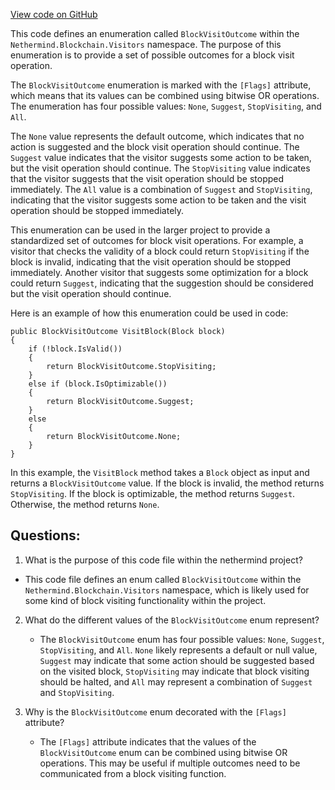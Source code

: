 [View code on GitHub](https://github.com/nethermindeth/nethermind/Nethermind.Blockchain/Visitors/BlockVisitOutcome.cs)

This code defines an enumeration called `BlockVisitOutcome` within the `Nethermind.Blockchain.Visitors` namespace. The purpose of this enumeration is to provide a set of possible outcomes for a block visit operation. 

The `BlockVisitOutcome` enumeration is marked with the `[Flags]` attribute, which means that its values can be combined using bitwise OR operations. The enumeration has four possible values: `None`, `Suggest`, `StopVisiting`, and `All`. 

The `None` value represents the default outcome, which indicates that no action is suggested and the block visit operation should continue. The `Suggest` value indicates that the visitor suggests some action to be taken, but the visit operation should continue. The `StopVisiting` value indicates that the visitor suggests that the visit operation should be stopped immediately. The `All` value is a combination of `Suggest` and `StopVisiting`, indicating that the visitor suggests some action to be taken and the visit operation should be stopped immediately.

This enumeration can be used in the larger project to provide a standardized set of outcomes for block visit operations. For example, a visitor that checks the validity of a block could return `StopVisiting` if the block is invalid, indicating that the visit operation should be stopped immediately. Another visitor that suggests some optimization for a block could return `Suggest`, indicating that the suggestion should be considered but the visit operation should continue.

Here is an example of how this enumeration could be used in code:

```
public BlockVisitOutcome VisitBlock(Block block)
{
    if (!block.IsValid())
    {
        return BlockVisitOutcome.StopVisiting;
    }
    else if (block.IsOptimizable())
    {
        return BlockVisitOutcome.Suggest;
    }
    else
    {
        return BlockVisitOutcome.None;
    }
}
```

In this example, the `VisitBlock` method takes a `Block` object as input and returns a `BlockVisitOutcome` value. If the block is invalid, the method returns `StopVisiting`. If the block is optimizable, the method returns `Suggest`. Otherwise, the method returns `None`.
## Questions: 
 1. What is the purpose of this code file within the nethermind project?
   - This code file defines an enum called `BlockVisitOutcome` within the `Nethermind.Blockchain.Visitors` namespace, which is likely used for some kind of block visiting functionality within the project.

2. What do the different values of the `BlockVisitOutcome` enum represent?
   - The `BlockVisitOutcome` enum has four possible values: `None`, `Suggest`, `StopVisiting`, and `All`. `None` likely represents a default or null value, `Suggest` may indicate that some action should be suggested based on the visited block, `StopVisiting` may indicate that block visiting should be halted, and `All` may represent a combination of `Suggest` and `StopVisiting`.

3. Why is the `BlockVisitOutcome` enum decorated with the `[Flags]` attribute?
   - The `[Flags]` attribute indicates that the values of the `BlockVisitOutcome` enum can be combined using bitwise OR operations. This may be useful if multiple outcomes need to be communicated from a block visiting function.